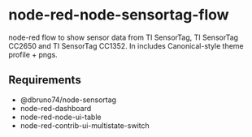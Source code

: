 # node-red-node-sensortag-flow

node-red flow to show sensor data from TI SensorTag, TI SensorTag CC2650 and TI SensorTag CC1352.
In includes Canonical-style theme profile + pngs.

## Requirements
- @dbruno74/node-sensortag
- node-red-dashboard
- node-red-node-ui-table
- node-red-contrib-ui-multistate-switch
